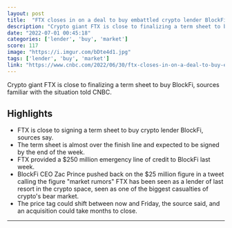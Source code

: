 ```yaml
---
layout: post
title:  "FTX closes in on a deal to buy embattled crypto lender BlockFi for $25 million in a fire sale"
description: "Crypto giant FTX is close to finalizing a term sheet to buy BlockFi, sources familiar with the situation told CNBC."
date: "2022-07-01 00:45:18"
categories: ['lender', 'buy', 'market']
score: 117
image: "https://i.imgur.com/bDte4d1.jpg"
tags: ['lender', 'buy', 'market']
link: "https://www.cnbc.com/2022/06/30/ftx-closes-in-on-a-deal-to-buy-embattled-crypto-lender-blockfi-for-25-million-in-a-fire-sale.html"
---
```


Crypto giant FTX is close to finalizing a term sheet to buy BlockFi, sources familiar with the situation told CNBC.

## Highlights

- FTX is close to signing a term sheet to buy crypto lender BlockFi, sources say.
- The term sheet is almost over the finish line and expected to be signed by the end of the week.
- FTX provided a $250 million emergency line of credit to BlockFi last week.
- BlockFi CEO Zac Prince pushed back on the $25 million figure in a tweet calling the figure "market rumors" FTX has been seen as a lender of last resort in the crypto space, seen as one of the biggest casualties of crypto's bear market.
- The price tag could shift between now and Friday, the source said, and an acquisition could take months to close.

---
